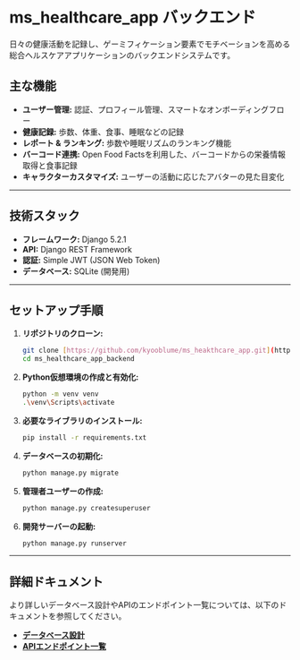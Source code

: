# ms_healthcare_app バックエンド

日々の健康活動を記録し、ゲーミフィケーション要素でモチベーションを高める総合ヘルスケアアプリケーションのバックエンドシステムです。

## 主な機能

* **ユーザー管理:** 認証、プロフィール管理、スマートなオンボーディングフロー
* **健康記録:** 歩数、体重、食事、睡眠などの記録
* **レポート & ランキング:** 歩数や睡眠リズムのランキング機能
* **バーコード連携:** Open Food Factsを利用した、バーコードからの栄養情報取得と食事記録
* **キャラクターカスタマイズ:** ユーザーの活動に応じたアバターの見た目変化

---

## 技術スタック

* **フレームワーク:** Django 5.2.1
* **API:** Django REST Framework
* **認証:** Simple JWT (JSON Web Token)
* **データベース:** SQLite (開発用)

---

## セットアップ手順

1.  **リポジトリのクローン:**
    ```bash
    git clone [https://github.com/kyooblume/ms_heakthcare_app.git](https://github.com/kyooblume/ms_heakthcare_app.git)
    cd ms_healthcare_app_backend
    ```

2.  **Python仮想環境の作成と有効化:**
    ```bash
    python -m venv venv
    .\venv\Scripts\activate
    ```

3.  **必要なライブラリのインストール:**
    ```bash
    pip install -r requirements.txt
    ```

4.  **データベースの初期化:**
    ```bash
    python manage.py migrate
    ```

5.  **管理者ユーザーの作成:**
    ```bash
    python manage.py createsuperuser
    ```

6.  **開発サーバーの起動:**
    ```bash
    python manage.py runserver
    ```

---

## 詳細ドキュメント

より詳しいデータベース設計やAPIのエンドポイント一覧については、以下のドキュメントを参照してください。

* [**データベース設計**](./docs/DATABASE_DESIGN.md)
* [**APIエンドポイント一覧**](./docs/API_ENDPOINTS.md)
















